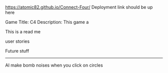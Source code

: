 

https://atomic82.github.io/Connect-Four/
Deployment link should be up here

Game Title: C4
Description: This game a 


This is a read me

user stories

Future stuff
____
AI
make bomb noises when you click on circles